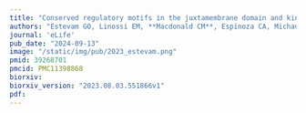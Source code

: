 ```yaml
---
title: "Conserved regulatory motifs in the juxtamembrane domain and kinase N-lobe revealed through deep mutational scanning of the MET receptor tyrosine kinase domain"
authors: "Estevam GO, Linossi EM, **Macdonald CM**, Espinoza CA, Michaud JM, **Coyote-Maestas W**, Collisson EA, Jura N, Fraser JS"
journal: 'eLife'
pub_date: "2024-09-13"
image: "/static/img/pub/2023_estevam.png"
pmid: 39268701
pmcid: PMC11398868
biorxiv:
biorxiv_version: "2023.08.03.551866v1"
pdf:
---
```

